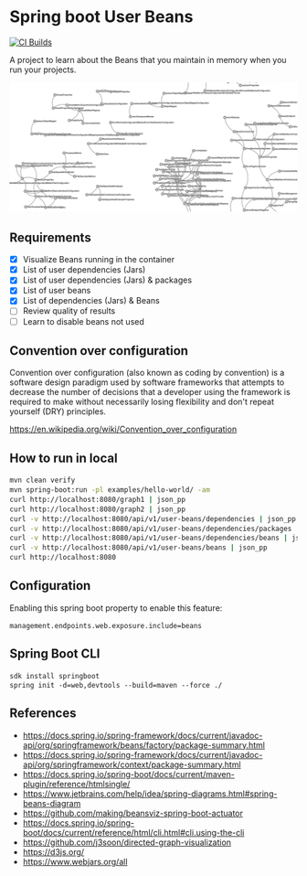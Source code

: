 # Spring boot User Beans

[![CI Builds](https://github.com/jabrena/spring-boot-user-beans/actions/workflows/build.yaml/badge.svg?branch=main)](https://github.com/jabrena/spring-boot-user-beans/actions/workflows/build.yaml)

A project to learn about the Beans that you maintain in memory when you run your projects.

![](./docs/user-beans2.png)

## Requirements

- [x] Visualize Beans running in the container
- [x] List of user dependencies (Jars)
- [x] List of user dependencies (Jars) & packages
- [x] List of user beans
- [x] List of dependencies (Jars) & Beans
- [ ] Review quality of results
- [ ] Learn to disable beans not used

## Convention over configuration

Convention over configuration (also known as coding by convention) is a software design paradigm used by software frameworks that attempts to decrease the number of decisions that a developer using the framework is required to make without necessarily losing flexibility and don't repeat yourself (DRY) principles.

https://en.wikipedia.org/wiki/Convention_over_configuration

## How to run in local

```bash
mvn clean verify
mvn spring-boot:run -pl examples/hello-world/ -am
curl http://localhost:8080/graph1 | json_pp
curl http://localhost:8080/graph2 | json_pp
curl -v http://localhost:8080/api/v1/user-beans/dependencies | json_pp
curl -v http://localhost:8080/api/v1/user-beans/dependencies/packages | json_pp
curl -v http://localhost:8080/api/v1/user-beans/dependencies/beans | json_pp
curl -v http://localhost:8080/api/v1/user-beans/beans | json_pp
curl http://localhost:8080
```

## Configuration

Enabling this spring boot property to enable this feature:

```
management.endpoints.web.exposure.include=beans
```

## Spring Boot CLI

```
sdk install springboot
spring init -d=web,devtools --build=maven --force ./
```

## References

- https://docs.spring.io/spring-framework/docs/current/javadoc-api/org/springframework/beans/factory/package-summary.html
- https://docs.spring.io/spring-framework/docs/current/javadoc-api/org/springframework/context/package-summary.html
- https://docs.spring.io/spring-boot/docs/current/maven-plugin/reference/htmlsingle/
- https://www.jetbrains.com/help/idea/spring-diagrams.html#spring-beans-diagram
- https://github.com/making/beansviz-spring-boot-actuator
- https://docs.spring.io/spring-boot/docs/current/reference/html/cli.html#cli.using-the-cli
- https://github.com/j3soon/directed-graph-visualization
- https://d3js.org/
- https://www.webjars.org/all